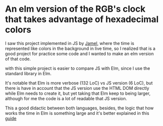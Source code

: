 # An elm version of the RGB's clock that takes advantage of hexadecimal colors
I saw this project implemented in JS by [Jamel](https://github.com/JamelHammoud/hextime), where the time is represented like colors in the background in live time, so I realized that is a good project for practice some code and I wanted to make an elm version of that code.

with this simple project is easier to compare JS with Elm, since I use the standard library in Elm.

It's notable that Elm is more verbose (132 LoC) vs JS version (6 LoC), but there is have in account that the JS version use the HTML DOM directly while Elm needs to create it, but yet taking that Elm keep to being larger, although for me the code is a lot of readable that JS version.

This a good didactic between both languages, besides, the logic that how works the time in Elm is something large and it's better explained in this [guide](https://guide.elm-lang.org/effects/time.html)
